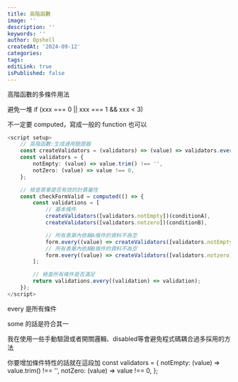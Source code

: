 ```yaml
---
title: 高階函數
image: ''
description: ''
keywords: ''
author: Opshell
createdAt: '2024-09-12'
categories: 
tags: 
editLink: true
isPublished: false
---
```

高階函數的多條件用法

避免一堆 if (xxx === 0 || xxx === 1 && xxx < 3)

不一定要 computed，寫成一般的 function 也可以

```ts
<script setup>
    // 高階函數:生成通用驗證器
    const createValidators = (validators) => (value) => validators.every((validator) => validator(value));
    const validators = {
        notEmpty: (value) => value.trim() !== '',
        notZero: (value) => value !== 0,
    };

    // 檢查表單是否有效的計算屬性
    const checkFormValid = computed(() => {
        const validations = [
            // 基本條件
            createValidators([validators.notEmpty])(conditionA),
            createValidators([validators.notzero])(conditionB),

            // 所有表單內依賴A條件的資料不為空
            form.every((value) => createValidators([validators.notEmpty])(value)),
            // 所有表單內依賴B條件的資料不為空
            form.every((value) => createValidators([validators.notzero])(value)),
        ];

        // 檢查所有條件是否滿足
        return validations.every((validation) => validation);
    });
</script>
```

every 是所有條件

some 的話是符合其一

我在使用一些手動驗證或者開關邏輯、disabled等會避免程式碼耦合過多採用的方法

你要增加條件特性的話就在這段加
const validators = {
  notEmpty: (value) => value.trim() !== '',
  notZero: (value) => value !== 0,
};
